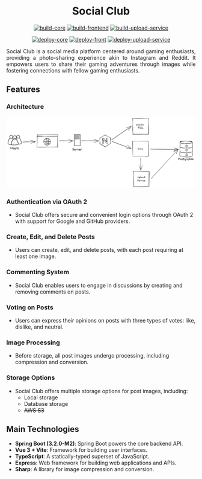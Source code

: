 <div align="center">

# Social Club
</div>

<div align="center">

[![build-core](https://github.com/FerroEduardo/social-club/actions/workflows/build-core.yaml/badge.svg)](https://github.com/FerroEduardo/social-club/actions/workflows/build-core.yaml)
[![build-frontend](https://github.com/FerroEduardo/social-club/actions/workflows/build-front.yaml/badge.svg)](https://github.com/FerroEduardo/social-club/actions/workflows/build-front.yaml)
[![build-upload-service](https://github.com/FerroEduardo/social-club/actions/workflows/build-upload-service.yaml/badge.svg)](https://github.com/FerroEduardo/social-club/actions/workflows/build-upload-service.yaml)

[![deploy-core](https://github.com/FerroEduardo/social-club/actions/workflows/deploy-core.yaml/badge.svg)](https://github.com/FerroEduardo/social-club/actions/workflows/deploy-core.yaml)
[![deploy-front](https://github.com/FerroEduardo/social-club/actions/workflows/deploy-front.yaml/badge.svg)](https://github.com/FerroEduardo/social-club/actions/workflows/deploy-front.yaml)
[![deploy-upload-service](https://github.com/FerroEduardo/social-club/actions/workflows/deploy-upload-service.yaml/badge.svg)](https://github.com/FerroEduardo/social-club/actions/workflows/deploy-upload-service.yaml)

</div>

<div align="justify">
Social Club is a social media platform centered around gaming enthusiasts, providing a photo-sharing experience akin to Instagram and Reddit. It empowers users to share their gaming adventures through images while fostering connections with fellow gaming enthusiasts.
</div>

## Features

### Architecture

![architecture](/docs/architecture.png)

### Authentication via OAuth 2
- Social Club offers secure and convenient login options through OAuth 2 with support for Google and GitHub providers.

### Create, Edit, and Delete Posts
- Users can create, edit, and delete posts, with each post requiring at least one image.

### Commenting System
- Social Club enables users to engage in discussions by creating and removing comments on posts.

### Voting on Posts
- Users can express their opinions on posts with three types of votes: like, dislike, and neutral.

### Image Processing
- Before storage, all post images undergo processing, including compression and conversion.

### Storage Options
- Social Club offers multiple storage options for post images, including:
  - Local storage
  - Database storage
  - ~~AWS S3~~

## Main Technologies

- **Spring Boot (3.2.0-M2)**: Spring Boot powers the core backend API.
- **Vue 3 + Vite**: Framework for building user interfaces.
- **TypeScript**: A statically-typed superset of JavaScript.
- **Express**: Web framework for building web applications and APIs.
- **Sharp**: A library for image compression and conversion.

